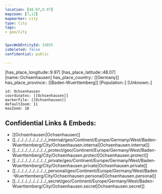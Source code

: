 ```yaml
---
location: [48.07,9.97] 
mapzoom: [7,12] 
mapmarker: city 
type: City
tags:
- geo/City


SpocWebEntityId: 33055
isDeleted: false
confidential: public

---
```

[has_place_longitude::9.97] 
[has_place_latitude::48.07] 
[name::Ochsenhausen] 
has_place_country:: [[Germany]]  
has_place_province:: [[Baden-Wuerttemberg]] 
[Population::] 
[Unknown::] 


```leaflet
id: Ochsenhausen
coordinates: [[Ochsenhausen]] 
markerFile: [[Ochsenhausen]] 
defaultZoom: 11 
maxZoom: 18
```


## Confidential Links & Embeds: 
- [[Ochsenhausen|Ochsenhausen]]  
- [[../../../../../../../../_internal/geo/Continent/Europe/Germany/West/Baden-Wuerttemberg/City/Ochsenhausen.internal|Ochsenhausen.internal]] 
- [[../../../../../../../../_protect/geo/Continent/Europe/Germany/West/Baden-Wuerttemberg/City/Ochsenhausen.protect|Ochsenhausen.protect]] 
- [[../../../../../../../../_private/geo/Continent/Europe/Germany/West/Baden-Wuerttemberg/City/Ochsenhausen.private|Ochsenhausen.private]] 
- [[../../../../../../../../_personal/geo/Continent/Europe/Germany/West/Baden-Wuerttemberg/City/Ochsenhausen.personal|Ochsenhausen.personal]] 
- [[../../../../../../../../_secret/geo/Continent/Europe/Germany/West/Baden-Wuerttemberg/City/Ochsenhausen.secret|Ochsenhausen.secret]] 
